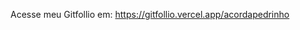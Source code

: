 Acesse meu Gitfollio em: 
<a href="https://gitfollio.vercel.app/acordapedrinho">
  https://gitfollio.vercel.app/acordapedrinho
</a>
<!-- GitFolio:start
{
  "gitfolio": "on",
  "name": "Pedro Paulo Venâncio",
  "email": "pedroprocuroemprego@gmail.com",
  "tagline": "Back-and",
  "avatar_url": "https://avatars.githubusercontent.com/u/108933923?v=4",
  "website": "",
  "githubUser": "acordapedrinho",
  "linkedinUser": "www.linkedin.com/in/pedro-venancio-a29322180",
  "about": "
Olá! Seja bem-vindo(a) ao meu portfólio no GitHub.

Sou um desenvolvedor recém-formado em Análise e Desenvolvimento de Sistemas no momento estou aprendendo a linguagem Java, mas java tenho conhecimento em Python, banco de dados e web. 

Minha meta é construir sistemas robustos, eficientes e escaláveis, no momento estou em busco de uma oportunidade na área de tecnologia como desenvolvedor.",
  "showStars": "true",
  "showFollowers": "true",
  "followers": "0",
  "following": "0",
  "themeId": "dark",
  "tech": ["Python,JAVA","JAVASCRIPT","CSS","HTML"],
  "projects": [{"id":1029286737,"repoName":"secreto","url":"https://github.com/acordapedrinho/secreto","stars":0,"description":"Esse e um projeto que desenvolvi na programa da Alura que um usuário  digita nomes e esse nomes sao sorteados aletoriamente sem que repita o já sorteado nesse projeto","image":"","techs":["CSS","JAVASCRIPT E CSS"],"deploy":"https://secretosorteio-gjy8-ptyypa9gv-acordapedrinhos-projects.vercel.app","highlighted":true},{"id":1026300160,"repoName":"Jogo-Numero-secreto","url":"https://github.com/acordapedrinho/Jogo-Numero-secreto","stars":0,"description":"Praticando JavaScript,HTML e CSS","image":"","techs":["Javascrpit","HTML"],"deploy":"https://jogo-numero-secreto-kappa-snowy.vercel.app","highlighted":false},{"id":976083871,"repoName":"Projeto_CadastroEndereco","url":"https://github.com/acordapedrinho/Projeto_CadastroEndereco","stars":0,"description":"O projeto de formulário de cadastro de endereço consiste em demonstrar a utilização da linguagem JavaScript para consumo de API de endereço que está disponível no site ViaCEP. Todas as instruções, incluíndo o código Javascript necessário para o funcionamento desse recurso está disponível no mesmo site.","image":"","techs":["JAVASCRIPT"],"deploy":"","highlighted":false},{"id":1000954869,"repoName":"BANK","url":"https://github.com/acordapedrinho/BANK","stars":0,"description":"","image":"","techs":[],"deploy":"","highlighted":false},{"id":972711083,"repoName":"ControledeFluxo--Desafio","url":"https://github.com/acordapedrinho/ControledeFluxo--Desafio","stars":0,"description":"O sistema deverá receber dois parâmetros via terminal que representarão dois números inteiros, com estes dois números você deverá obter a quantidade de interações (for) e realizar a impressão no console (System.out.print) dos números incrementados.","image":"","techs":[],"deploy":"","highlighted":false},{"id":971712502,"repoName":"ContaBanco","url":"https://github.com/acordapedrinho/ContaBanco","stars":0,"description":"","image":"","techs":[],"deploy":"","highlighted":false},{"id":971527869,"repoName":"site","url":"https://github.com/acordapedrinho/site","stars":0,"description":"obejto desse projeto e praticar html e css","image":"","techs":[],"deploy":"","highlighted":false}]
}




